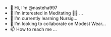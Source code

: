 - 👋 Hi, I’m @nasteha997
- 👀 I’m interested in Meditating 🧘‍♀️ ...
- 🌱 I’m currently learning Nursig...
- 💞️ I’m looking to collaborate on Modest Wear...
- 📫 How to reach me ...

<!---
nasteha997/nasteha997 is a ✨ special ✨ repository because its `README.md` (this file) appears on your GitHub profile.
You can click the Preview link to take a look at your changes.
--->
